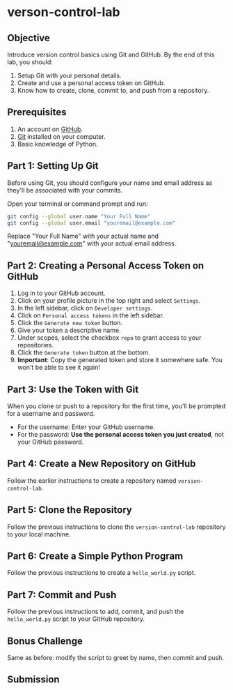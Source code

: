 # verson-control-lab

## Objective
Introduce version control basics using Git and GitHub. By the end of this lab, you should:
1. Setup Git with your personal details.
2. Create and use a personal access token on GitHub.
3. Know how to create, clone, commit to, and push from a repository.

## Prerequisites
1. An account on [GitHub](https://github.com/).
2. [Git](https://git-scm.com/) installed on your computer.
3. Basic knowledge of Python.

## Part 1: Setting Up Git

Before using Git, you should configure your name and email address as they'll be associated with your commits. 

Open your terminal or command prompt and run:

```bash
git config --global user.name "Your Full Name"
git config --global user.email "youremail@example.com"
```

Replace "Your Full Name" with your actual name and "youremail@example.com" with your actual email address.

## Part 2: Creating a Personal Access Token on GitHub

1. Log in to your GitHub account.
2. Click on your profile picture in the top right and select `Settings`.
3. In the left sidebar, click on `Developer settings`.
4. Click on `Personal access tokens` in the left sidebar.
5. Click the `Generate new token` button.
6. Give your token a descriptive name.
7. Under scopes, select the checkbox `repo` to grant access to your repositories.
8. Click the `Generate token` button at the bottom.
9. **Important**: Copy the generated token and store it somewhere safe. You won't be able to see it again!

## Part 3: Use the Token with Git

When you clone or push to a repository for the first time, you'll be prompted for a username and password. 

- For the username: Enter your GitHub username.
- For the password: **Use the personal access token you just created**, not your GitHub password.

## Part 4: Create a New Repository on GitHub

Follow the earlier instructions to create a repository named `version-control-lab`.

## Part 5: Clone the Repository

Follow the previous instructions to clone the `version-control-lab` repository to your local machine.

## Part 6: Create a Simple Python Program

Follow the previous instructions to create a `hello_world.py` script.

## Part 7: Commit and Push

Follow the previous instructions to add, commit, and push the `hello_world.py` script to your GitHub repository.

## Bonus Challenge
Same as before: modify the script to greet by name, then commit and push.

## Submission